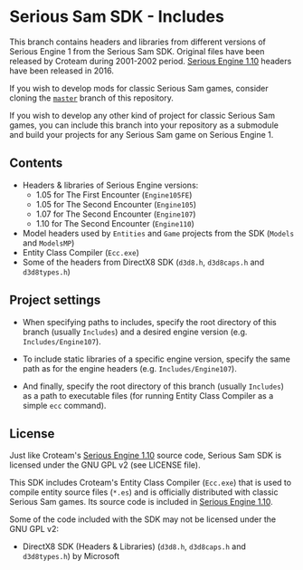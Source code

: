 # Serious Sam SDK - Includes

This branch contains headers and libraries from different versions of Serious Engine 1 from the Serious Sam SDK. Original files have been released by Croteam during 2001-2002 period. [Serious Engine 1.10](https://github.com/Croteam-official/Serious-Engine) headers have been released in 2016.

If you wish to develop mods for classic Serious Sam games, consider cloning the [`master`](https://github.com/DreamyCecil/SeriousSam_SDK107/tree/master) branch of this repository.

If you wish to develop any other kind of project for classic Serious Sam games, you can include this branch into your repository as a submodule and build your projects for any Serious Sam game on Serious Engine 1.

## Contents
- Headers & libraries of Serious Engine versions:
  - 1.05 for The First Encounter (`Engine105FE`)
  - 1.05 for The Second Encounter (`Engine105`)
  - 1.07 for The Second Encounter (`Engine107`)
  - 1.10 for The Second Encounter (`Engine110`)
- Model headers used by `Entities` and `Game` projects from the SDK (`Models` and `ModelsMP`)
- Entity Class Compiler (`Ecc.exe`)
- Some of the headers from DirectX8 SDK (`d3d8.h`, `d3d8caps.h` and `d3d8types.h`)

## Project settings

- When specifying paths to includes, specify the root directory of this branch (usually `Includes`) and a desired engine version (e.g. `Includes/Engine107`).

- To include static libraries of a specific engine version, specify the same path as for the engine headers (e.g. `Includes/Engine107`).

- And finally, specify the root directory of this branch (usually `Includes`) as a path to executable files (for running Entity Class Compiler as a simple `ecc` command).

## License

Just like Croteam's [Serious Engine 1.10](https://github.com/Croteam-official/Serious-Engine) source code, Serious Sam SDK is licensed under the GNU GPL v2 (see LICENSE file).

This SDK includes Croteam's Entity Class Compiler (`Ecc.exe`) that is used to compile entity source files (`*.es`) and is officially distributed with classic Serious Sam games. Its source code is included in [Serious Engine 1.10](https://github.com/Croteam-official/Serious-Engine).

Some of the code included with the SDK may not be licensed under the GNU GPL v2:

* DirectX8 SDK (Headers & Libraries) (`d3d8.h`, `d3d8caps.h` and `d3d8types.h`) by Microsoft
